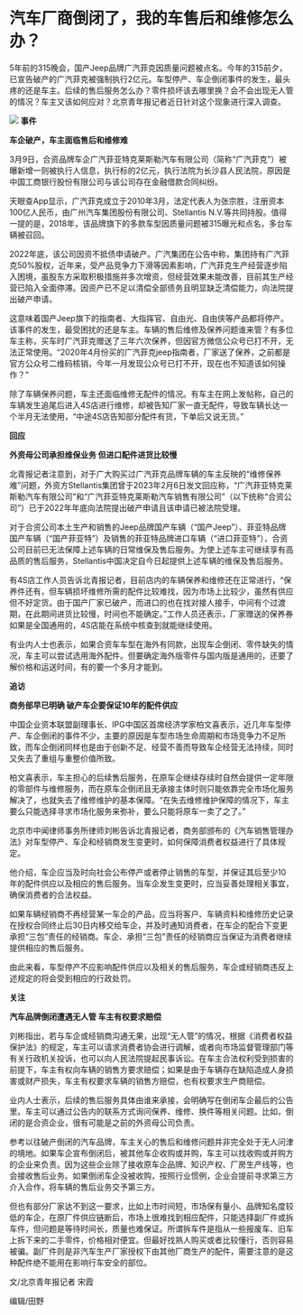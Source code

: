 # 汽车厂商倒闭了，我的车售后和维修怎么办？

5年前的315晚会，国产Jeep品牌广汽菲克因质量问题被点名。今年的315前夕，已宣告破产的广汽菲克被强制执行2亿元。车型停产、车企倒闭事件的发生，最头疼的还是车主。后续的售后服务怎么办？零件损坏该去哪里换？会不会出现无人管的情况？车主又该如何应对？北京青年报记者近日针对这个现象进行深入调查。

![](https://inews.gtimg.com/om_bt/O10_iGBvm3frTXiXr1Sy5dWPN1M0tN2UzFwrEYQWJ52JYAA/1000)
**事件**

**车企破产，车主面临售后和维修难**

3月9日，合资品牌车企广汽菲亚特克莱斯勒汽车有限公司（简称“广汽菲克”）被曝新增一则被执行人信息，执行标的2亿元，执行法院为长沙县人民法院，原因是中国工商银行股份有限公司与该公司存在金融借款合同纠纷。

天眼查App显示，广汽菲克成立于2010年3月，法定代表人为张宗胜，注册资本100亿人民币，由广州汽车集团股份有限公司、Stellantis
N.V.等共同持股。值得一提的是，2018年，该品牌旗下的多款车型因质量问题被315曝光和点名，多台车辆被召回。

2022年底，该公司因资不抵债申请破产。广汽集团在公告中称，集团持有广汽菲克50%股权，近年来，受产品竞争力下滑等因素影响，广汽菲克生产经营逐步陷入困境，虽股东方采取积极措施并多次增资，但经营效果未能改善，目前其生产经营已陷入全面停滞。因资产已不足以清偿全部债务且明显缺乏清偿能力，向法院提出破产申请。

这意味着国产Jeep旗下的指南者、大指挥官、自由光、自由侠等产品都将停产。该事件的发生，最受困扰的还是车主。车辆的售后维修及保养问题谁来管？有多位车主称，买车时广汽菲克赠送了三年六次保养，但因官方微信公众号已打不开，无法正常使用。“2020年4月份买的广汽菲克jeep指南者，厂家送了保养，之前都是官方公众号二维码核销，今年一月发现公众号已打不开，现在也不知道该如何操作？”

除了车辆保养问题，车主还面临维修无配件的情况。有车主在网上发帖称，自己的车辆发生追尾后进入4S店进行维修，却被告知厂家一直无配件，导致车辆长达一个半月无法使用，“中途4S店告知部分配件有货，下单后又说无货。”

**回应**

**外资母公司承担维保业务 但进口配件进货比较慢**

北青报记者注意到，对于广大购买过广汽菲克品牌车辆的车主反映的“维修保养难”问题，外资方Stellantis集团曾于2023年2月6日发文回应称，“广汽菲亚特克莱斯勒汽车有限公司”和“广汽菲亚特克莱斯勒汽车销售有限公司”（以下统称“合资公司”）已于2022年年底向法院提出破产申请且该申请已被法院受理。

对于合资公司本土生产和销售的Jeep品牌国产车辆（“国产Jeep”）、菲亚特品牌国产车辆（“国产菲亚特”）及销售的菲亚特品牌进口车辆（“进口菲亚特”），合资公司目前已无法保障上述车辆的日常维保及售后服务。为使上述车主可继续享有高品质的售后服务，Stellantis中国决定自今日起提供上述车辆的维保及售后服务。

有4S店工作人员告诉北青报记者，目前店内的车辆保养和维修还在正常进行，“保养件还有，但车辆损坏维修所需的配件比较难找，因为市场上比较少，虽然有供应但不好定货。由于国产厂家已破产，而进口的也在找对接人接手，中间有个过渡期，在此期间进货比较慢，时间也不能确定。”工作人员还表示，厂家赠送的保养券如果是全国通用的，4S店能在系统中核查到就能继续使用。

有业内人士也表示，如果合资车车型在海外有同款，出现车企倒闭、零件缺失的情况，车主可以尝试选用海外配件。但要确定海外版零件与国内版是通用的，还要了解价格和运送时间，有的要一个多月才能到。

**追访**

**商务部早已明确 破产车企要保证10年的配件供应**

中国企业资本联盟副理事长、IPG中国区首席经济学家柏文喜表示，近几年车型停产、车企倒闭的事件不少，主要的原因是车型市场生命周期和市场竞争力不足所致，而车企倒闭同样也是由于创新不足、经营不善而导致车企经营无法持续，同时又失去了重组与重整价值所致。

柏文喜表示，车主担心的后续售后服务，在原车企继续存续时自然会提供一定年限的零部件与维修服务，而在原车企倒闭且无承接主体时则只能依靠完全市场化服务解决了，也就失去了维修维护的基本保障。“在失去维修维护保障的情况下，车主要么只能选择寻求市场化服务来弥补，要么只能将原车一卖了之了。”

北京市中闻律师事务所律师刘彬告诉北青报记者，商务部颁布的《汽车销售管理办法》对车型停产、车企和经销商发生变更时，如何保障消费者权益进行了具体规定。

他介绍，车企应当及时向社会公布停产或者停止销售的车型，并保证其后至少10年的配件供应以及相应的售后服务。当车企发生变更时，应当妥善处理相关事宜，确保消费者的合法权益。

如果车辆经销商不再经营某一车企的产品，应当将客户、车辆资料和维修历史记录在授权合同终止后30日内移交给车企，并及时通知消费者，在车企的配合下变更承担“三包”责任的经销商。车企、承担“三包”责任的经销商应当保证为消费者继续提供相应的售后服务。

由此来看，车型停产不应影响配件供应以及相关的售后服务，车企或经销商违反上述规定的将会受到相应的行政处罚。

**关注**

**汽车品牌倒闭遭遇无人管 车主有权要求赔偿**

刘彬指出，若与车企或经销商沟通无果，出现“无人管”的情况，根据《消费者权益保护法》的规定，车主可以请求消费者协会进行调解，或者向市场监督管理部门等有关行政机关投诉，也可以向人民法院提起民事诉讼。在车主合法权利受到损害的前提下，车主有权向车辆的销售方要求赔偿；如果是由于车辆存在缺陷造成人身损害或财产损失，车主有权要求车辆的销售方赔偿，也有权要求生产商赔偿。

业内人士表示，后续的售后服务具体由谁来承接，会明确写在倒闭车企最后的公告里。车主可以通过公告内的联系方式询问保养、维修、换件等相关问题。比如，倒闭的是合资企业，很有可能是之前的外资母公司负责。

参考以往破产倒闭的汽车品牌，车主关心的售后和维修问题并非完全处于无人问津的境地。如果车企宣布倒闭后，被其他车企收购或并购，车主可以找收购或并购方的企业来负责。因为这些企业除了接收原车企品牌、知识产权、厂房生产线等，也会接收售后业务。如果倒闭车企没被收购，按照行业惯例，企业会提前寻求第三方介入合作，将车辆的售后业务交予第三方。

但也有部分厂家达不到这一要求，比如上市时间短，市场保有量小、品牌知名度较低的车企，在原厂件供应链断后，市场上很难找到相应配件，只能选择副厂件或拆车件，但问题是等待时间长，质量也难保证。所谓拆车件是指从一些报废车、旧车上拆下来的二手零件，价格相对便宜。但最好找熟人购买或者比较懂行，否则容易被骗。副厂件则是非汽车生产厂家授权下由其他厂商生产的配件，需要注意的是这种配件绝不能用在影响行车安全的部位。

文/北京青年报记者 宋霞

编辑/田野


